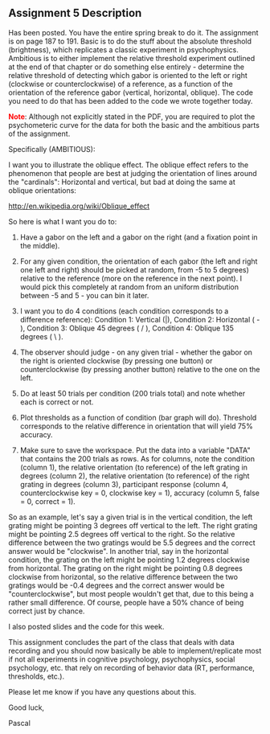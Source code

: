 ## Assignment 5 Description

Has been posted. You have the entire spring break to do it. The assignment is on page 187 to 191. Basic is to do the stuff about the absolute threshold (brightness), which replicates a classic experiment in psychophysics. Ambitious is to either implement the relative threshold experiment outlined at the end of that chapter or do something else entirely - determine the relative threshold of detecting which gabor is oriented to the left or right (clockwise or counterclockwise) of a reference, as a function of the orientation of the reference gabor (vertical, horizontal, oblique). The code you need to do that has been added to the code we wrote together today. 

<span style="color:red">**Note**</span>: Although not explicitly stated in the PDF, you are required to plot the psychometeric curve for the data for both the basic and the ambitious parts of the assignment. 

Specifically (AMBITIOUS): 

I want you to illustrate the oblique effect. The oblique effect refers to the phenomenon that people are best at judging the orientation of lines around the "cardinals": Horizontal and vertical, but bad at doing the same at oblique orientations:

http://en.wikipedia.org/wiki/Oblique_effect

So here is what I want you do to:

1. Have a gabor on the left and a gabor on the right (and a fixation point in the middle). 

2. For any given condition, the orientation of each gabor (the left and right one left and right) should be picked at random, from -5 to 5 degrees) relative to the reference (more on the reference in the next point). I would pick this completely at random from an uniform distribution between -5 and 5 - you can bin it later.

3. I want you to do 4 conditions (each condition corresponds to a difference reference): Condition 1: Vertical (|), Condition 2: Horizontal ( - ), Condition 3: Oblique 45 degrees ( / ), Condition 4: Oblique 135 degrees ( \ ).

4. The observer should judge - on any given trial - whether the gabor on the right is oriented clockwise (by pressing one button) or counterclockwise (by pressing another button) relative to the one on the left.

5. Do at least 50 trials per condition (200 trials total) and note whether each is correct or not.

6. Plot thresholds as a function of condition (bar graph will do). Threshold corresponds to the relative difference in orientation that will yield 75% accuracy. 

7. Make sure to save the workspace. Put the data into a variable "DATA" that contains the 200 trials as rows. As for columns, note the condition (column 1), the relative orientation (to reference) of the left grating in degrees (column 2), the relative orientation (to reference) of the right grating in degrees (column 3), participant response (column 4, counterclockwise key = 0, clockwise key = 1), accuracy (column 5, false = 0, correct = 1). 

So as an example, let's say a given trial is in the vertical condition, the left grating might be pointing 3 degrees off vertical to the left. The right grating might be pointing 2.5 degrees off vertical to the right. So the relative difference between the two gratings would be 5.5 degrees and the correct answer would be "clockwise". In another trial, say in the horizontal condition, the grating on the left might be pointing 1.2 degrees clockwise from horizontal. The grating on the right might be pointing 0.8 degrees clockwise from horizontal, so the relative difference between the two gratings would be -0.4 degrees and the correct answer would be "counterclockwise", but most people wouldn't get that, due to this being a rather small difference. Of course, people have a 50% chance of being correct just by chance.   

I also posted slides and the code for this week. 

This assignment concludes the part of the class that deals with data recording and you should now basically be able to implement/replicate most if not all experiments in cognitive psychology, psychophysics, social psychology, etc. that rely on recording of behavior data (RT, performance, thresholds, etc.).

Please let me know if you have any questions about this.

Good luck,

Pascal